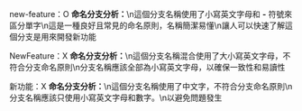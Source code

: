 new-feature：O
<b>命名分支分析：</b>\n這個分支名稱使用了小寫英文字母和 <b>-</b> 符號來區分單字\n這是一種良好且常見的命名原則，名稱簡潔易懂\n讓人可以快速了解這個分支是用來開發新功能

NewFeature：X
<b>命名分支分析：</b>\n這個分支名稱混合使用了大小寫英文字母，不符合分支命名原則\n分支名稱應該全部為小寫英文字母，以確保一致性和易讀性

新功能：X
<b>命名分支分析：</b>\n這個分支名稱使用了中文字，不符合分支命名原則\n分支名稱應該只使用小寫英文字母和數字。\n以避免問題發生
